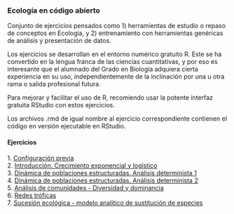 ### Ecología en código abierto

Conjunto de ejercicios pensados como 1) herramientas de estudio o repaso de conceptos en Ecología, y 2) entrenamiento con herramientas genéricas de análisis y presentación de datos.

Los ejercicios se desarrollan en el entorno numérico gratuito R. Este se ha convertido en la lengua franca de las ciencias cuantitativas, y por eso es interesante que el alumnado del Grado en Biología adquiera cierta experiencia en su uso, independientemente de la inclinación por una u otra rama o salida profesional futura. 

Para mejorar y facilitar el uso de R, recomiendo usar la potente interfaz gratuita RStudio con estos ejercicios. 

Los archivos .rmd de igual nombre al ejercicio correspondiente contienen el código en versión ejecutable en RStudio.

#### Ejercicios
1\. [Configuración previa](https://github.com/quevedomario/eco3r/blob/master/config.md)  
2\. [Introducción. Crecimiento exponencial y logístico](https://github.com/quevedomario/eco3r/blob/master/intro_crecimiento_log_rcmdr.md)  
3\. [Dinámica de poblaciones estructuradas. Análisis determinista 1](https://github.com/quevedomario/eco3r/blob/master/stages.md)    
4\. [Dinámica de poblaciones estructuradas. Análisis determinista 2](https://github.com/quevedomario/eco3r/blob/master/stages2.md)    
5\. [Análisis de comunidades - Diversidad y dominancia](https://github.com/quevedomario/eco3r/blob/master/communities.md)    
6\. [Redes tróficas](https://github.com/quevedomario/eco3r/blob/master/networks.md)  
7\. [Sucesión ecológica - modelo analítico de sustitución de especies](https://github.com/quevedomario/eco3r/blob/master/succession.md)    
